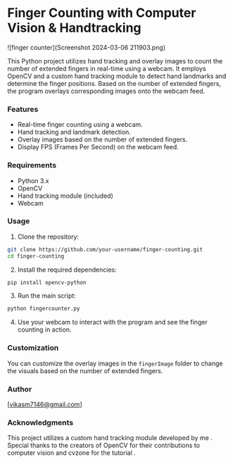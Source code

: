 # Finger Counting with Computer Vision & Handtracking
![finger counter](Screenshot 2024-03-06 211903.png)

This Python project utilizes hand tracking and overlay images to count the number of extended fingers in real-time using a webcam. It employs OpenCV and a custom hand tracking module to detect hand landmarks and determine the finger positions. Based on the number of extended fingers, the program overlays corresponding images onto the webcam feed.

### Features

- Real-time finger counting using a webcam.
- Hand tracking and landmark detection.
- Overlay images based on the number of extended fingers.
- Display FPS (Frames Per Second) on the webcam feed.

### Requirements

- Python 3.x
- OpenCV
- Hand tracking module (included)
- Webcam

### Usage

1. Clone the repository:

```bash
git clone https://github.com/your-username/finger-counting.git
cd finger-counting
```

2. Install the required dependencies:

```bash
pip install opencv-python
```

3. Run the main script:

```bash
python fingercounter.py
```

4. Use your webcam to interact with the program and see the finger counting in action.

### Customization

You can customize the overlay images in the `fingerImage` folder to change the visuals based on the number of extended fingers.

### Author

[vikasm7146@gmail.com]

### Acknowledgments

This project utilizes a custom hand tracking module developed by me . Special thanks to the creators of OpenCV for their contributions to computer vision and cvzone for the tutorial .


